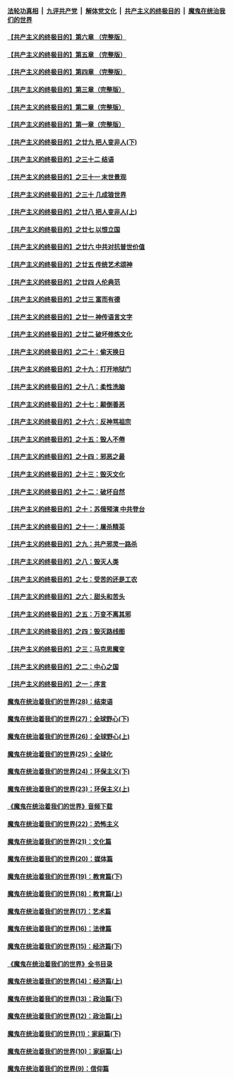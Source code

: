 ####  [法轮功真相](../../../../basic/blob/master/README.md?t=05050101) &nbsp;|&nbsp; [九评共产党](../../../../9ping.md/blob/master/README.md?t=05050101) &nbsp;|&nbsp; [解体党文化](../../../../jtdwh.md/blob/master/README.md?t=05050101)  &nbsp;|&nbsp; [共产主义的终极目的](../../../../gczydzjmd.md/blob/master/README.md?t=05050101) &nbsp;|&nbsp; [魔鬼在统治我们的世界](../../../../mgztzwmdsj.md/blob/master/README.md?t=05050101) 

#### [【共产主义的终极目的】第六章 （完整版）](../pages/nsc422/n11428913.md?t=05050101) 

#### [【共产主义的终极目的】第五章 （完整版）](../pages/nsc422/n11428912.md?t=05050101) 

#### [【共产主义的终极目的】第四章 （完整版）](../pages/nsc422/n11428907.md?t=05050101) 

#### [【共产主义的终极目的】第三章（完整版）](../pages/nsc422/n11428848.md?t=05050101) 

#### [【共产主义的终极目的】第二章（完整版）](../pages/nsc422/n11428831.md?t=05050101) 

#### [【共产主义的终极目的】第一章（完整版）](../pages/nsc422/n11417651.md?t=05050101) 

#### [【共产主义的终极目的】之廿九 把人变非人(下)](../pages/nsc422/n11344140.md?t=05050101) 

#### [【共产主义的终极目的】之三十二 结语](../pages/nsc422/n11360535.md?t=05050101) 

#### [【共产主义的终极目的】之三十一 末世景观](../pages/nsc422/n11351129.md?t=05050101) 

#### [【共产主义的终极目的】之三十 几成狼世界](../pages/nsc422/n11348280.md?t=05050101) 

#### [【共产主义的终极目的】之廿八 把人变非人(上)](../pages/nsc422/n11340492.md?t=05050101) 

#### [【共产主义的终极目的】之廿七 以恨立国](../pages/nsc422/n11336944.md?t=05050101) 

#### [【共产主义的终极目的】之廿六 中共对抗普世价值](../pages/nsc422/n11324785.md?t=05050101) 

#### [【共产主义的终极目的】之廿五 传统艺术颂神](../pages/nsc422/n11296396.md?t=05050101) 

#### [【共产主义的终极目的】之廿四 人伦典范](../pages/nsc422/n11296397.md?t=05050101) 

#### [【共产主义的终极目的】之廿三 富而有德](../pages/nsc422/n11283598.md?t=05050101) 

#### [【共产主义的终极目的】之廿一 神传语言文字](../pages/nsc422/n11263265.md?t=05050101) 

#### [【共产主义的终极目的】之廿二 破坏修炼文化](../pages/nsc422/n11245728.md?t=05050101) 

#### [【共产主义的终极目的】之二十：偷天换日](../pages/nsc422/n11238846.md?t=05050101) 

#### [【共产主义的终极目的】之十九：打开地狱门](../pages/nsc422/n11206376.md?t=05050101) 

#### [【共产主义的终极目的】之十八：柔性洗脑](../pages/nsc422/n11199994.md?t=05050101) 

#### [【共产主义的终极目的】之十七：颠倒善恶](../pages/nsc422/n11179782.md?t=05050101) 

#### [【共产主义的终极目的】之十六：反神骂祖宗](../pages/nsc422/n11166798.md?t=05050101) 

#### [【共产主义的终极目的】之十五：毁人不倦](../pages/nsc422/n11166792.md?t=05050101) 

#### [【共产主义的终极目的】之十四：邪恶之最](../pages/nsc422/n11150249.md?t=05050101) 

#### [【共产主义的终极目的】之十三：毁灭文化](../pages/nsc422/n11135227.md?t=05050101) 

#### [【共产主义的终极目的】之十二：破坏自然](../pages/nsc422/n11135214.md?t=05050101) 

#### [【共产主义的终极目的】之十：苏俄预演 中共登台](../pages/nsc422/n11118424.md?t=05050101) 

#### [【共产主义的终极目的】之十一：屠杀精英](../pages/nsc422/n11118442.md?t=05050101) 

#### [【共产主义的终极目的】之九：共产邪灵一路杀](../pages/nsc422/n11114139.md?t=05050101) 

#### [【共产主义的终极目的】之八：毁灭人类](../pages/nsc422/n11108503.md?t=05050101) 

#### [【共产主义的终极目的】之七：受苦的还是工农](../pages/nsc422/n11101809.md?t=05050101) 

#### [【共产主义的终极目的】之六：甜头和苦头](../pages/nsc422/n11096971.md?t=05050101) 

#### [【共产主义的终极目的】之五：万变不离其邪](../pages/nsc422/n11091285.md?t=05050101) 

#### [【共产主义的终极目的】之四：毁灭路线图](../pages/nsc422/n11086284.md?t=05050101) 

#### [【共产主义的终极目的】之三：马克思魔变](../pages/nsc422/n11061941.md?t=05050101) 

#### [【共产主义的终极目的】之二：中心之国](../pages/nsc422/n11047728.md?t=05050101) 

#### [【共产主义的终极目的】之一：序言](../pages/nsc422/n11086077.md?t=05050101) 

#### [魔鬼在统治着我们的世界(28)：结束语](../pages/nsc422/n10936246.md?t=05050101) 

#### [魔鬼在统治着我们的世界(27)：全球野心(下)](../pages/nsc422/n10928319.md?t=05050101) 

#### [魔鬼在统治着我们的世界(26)：全球野心(上)](../pages/nsc422/n10900318.md?t=05050101) 

#### [魔鬼在统治着我们的世界(25)：全球化](../pages/nsc422/n10788205.md?t=05050101) 

#### [魔鬼在统治着我们的世界(24)：环保主义(下)](../pages/nsc422/n10695307.md?t=05050101) 

#### [魔鬼在统治着我们的世界(23)：环保主义(上)](../pages/nsc422/n10688613.md?t=05050101) 

#### [《魔鬼在统治着我们的世界》音频下载](../pages/nsc422/n10635553.md?t=05050101) 

#### [魔鬼在统治着我们的世界(22)：恐怖主义](../pages/nsc422/n10614727.md?t=05050101) 

#### [魔鬼在统治着我们的世界(21)：文化篇](../pages/nsc422/n10597706.md?t=05050101) 

#### [魔鬼在统治着我们的世界(20)：媒体篇](../pages/nsc422/n10586579.md?t=05050101) 

#### [魔鬼在统治着我们的世界(19)：教育篇(下)](../pages/nsc422/n10564808.md?t=05050101) 

#### [魔鬼在统治着我们的世界(18)：教育篇(上)](../pages/nsc422/n10526970.md?t=05050101) 

#### [魔鬼在统治着我们的世界(17)：艺术篇](../pages/nsc422/n10499093.md?t=05050101) 

#### [魔鬼在统治着我们的世界(16)：法律篇](../pages/nsc422/n10485969.md?t=05050101) 

#### [魔鬼在统治着我们的世界(15)：经济篇(下)](../pages/nsc422/n10469975.md?t=05050101) 

#### [《魔鬼在统治着我们的世界》全书目录](../pages/nsc422/n10464261.md?t=05050101) 

#### [魔鬼在统治着我们的世界(14)：经济篇(上)](../pages/nsc422/n10457370.md?t=05050101) 

#### [魔鬼在统治着我们的世界(13)：政治篇(下)](../pages/nsc422/n10448270.md?t=05050101) 

#### [魔鬼在统治着我们的世界(12)：政治篇(上)](../pages/nsc422/n10444576.md?t=05050101) 

#### [魔鬼在统治着我们的世界(11)：家庭篇(下)](../pages/nsc422/n10440961.md?t=05050101) 

#### [魔鬼在统治着我们的世界(10)：家庭篇(上)](../pages/nsc422/n10435448.md?t=05050101) 

#### [魔鬼在统治着我们的世界(9)：信仰篇](../pages/nsc422/n10432159.md?t=05050101) 

